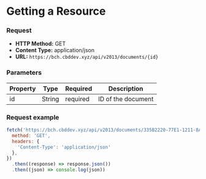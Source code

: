 # Getting a Resource

### Request
- **HTTP Method:** GET
- **Content Type:** application/json
- **URL:** `https://bch.cbddev.xyz/api/v2013/documents/{id}`

### Parameters
| Property | Type   | Required | Description       |
|----------|--------|----------|-------------------|
| id       | String | required | ID of the document|

### Request example
```javascript
fetch('https://bch.cbddev.xyz/api/v2013/documents/335B2220-77E1-1211-8A49-6656A2FFDFB9', {
  method: 'GET',
  headers: {
    'Content-Type': 'application/json'
  },
})
  .then((response) => response.json())
  .then((json) => console.log(json))
```